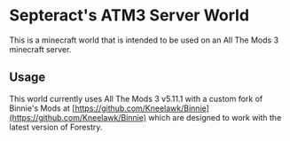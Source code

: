 # Septeract's ATM3 Server World
This is a minecraft world that is intended to be used on an All The Mods 3 minecraft server.

## Usage
This world currently uses All The Mods 3 v5.11.1 with a custom fork of Binnie's Mods at
[https://github.com/Kneelawk/Binnie](https://github.com/Kneelawk/Binnie) which are designed to
work with the latest version of Forestry.
